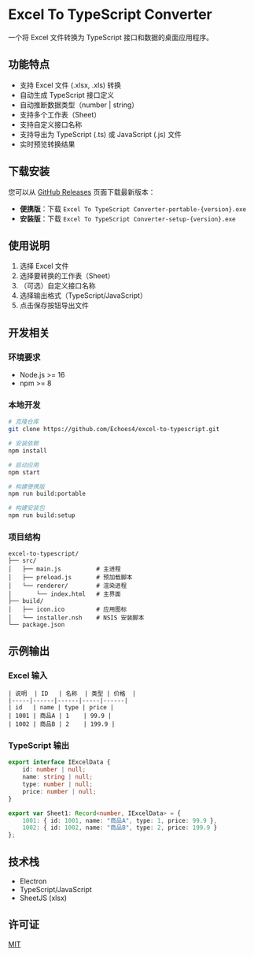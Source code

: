# Excel To TypeScript Converter

一个将 Excel 文件转换为 TypeScript 接口和数据的桌面应用程序。

## 功能特点

- 支持 Excel 文件 (.xlsx, .xls) 转换
- 自动生成 TypeScript 接口定义
- 自动推断数据类型（number | string）
- 支持多个工作表（Sheet）
- 支持自定义接口名称
- 支持导出为 TypeScript (.ts) 或 JavaScript (.js) 文件
- 实时预览转换结果

## 下载安装

您可以从 [GitHub Releases](https://github.com/Echoes4/excel-to-typescript/releases) 页面下载最新版本：

- **便携版**：下载 `Excel To TypeScript Converter-portable-{version}.exe`
- **安装版**：下载 `Excel To TypeScript Converter-setup-{version}.exe`

## 使用说明

1. 选择 Excel 文件
2. 选择要转换的工作表（Sheet）
3. （可选）自定义接口名称
4. 选择输出格式（TypeScript/JavaScript）
5. 点击保存按钮导出文件

## 开发相关

### 环境要求

- Node.js >= 16
- npm >= 8

### 本地开发

```bash
# 克隆仓库
git clone https://github.com/Echoes4/excel-to-typescript.git

# 安装依赖
npm install

# 启动应用
npm start

# 构建便携版
npm run build:portable

# 构建安装包
npm run build:setup
```

### 项目结构

```
excel-to-typescript/
├── src/
│   ├── main.js          # 主进程
│   ├── preload.js       # 预加载脚本
│   └── renderer/        # 渲染进程
│       └── index.html   # 主界面
├── build/
│   ├── icon.ico         # 应用图标
│   └── installer.nsh    # NSIS 安装脚本
└── package.json
```

## 示例输出

### Excel 输入

```
| 说明  | ID   | 名称  | 类型 | 价格  |
|-----|------|------|-----|------|
| id   | name | type | price |
| 1001 | 商品A | 1    | 99.9 |
| 1002 | 商品B | 2    | 199.9 |
```

### TypeScript 输出

```typescript
export interface IExcelData {
    id: number | null;
    name: string | null;
    type: number | null;
    price: number | null;
}

export var Sheet1: Record<number, IExcelData> = {
    1001: { id: 1001, name: "商品A", type: 1, price: 99.9 },
    1002: { id: 1002, name: "商品B", type: 2, price: 199.9 }
};
```

## 技术栈

- Electron
- TypeScript/JavaScript
- SheetJS (xlsx)

## 许可证

[MIT](LICENSE)